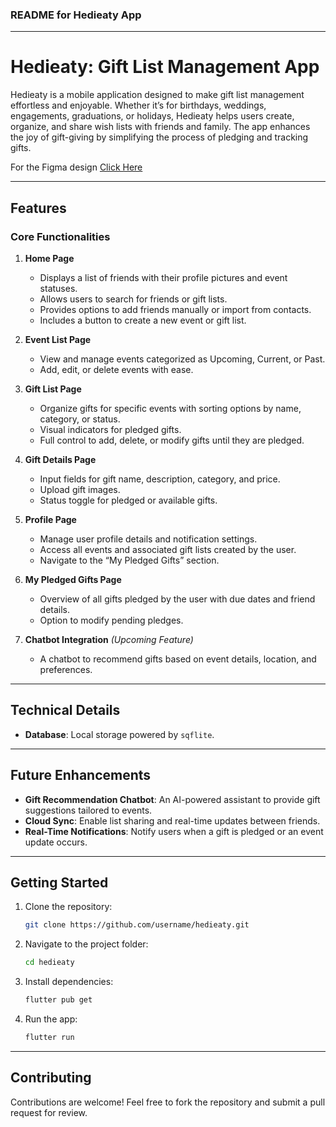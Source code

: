 ### README for Hedieaty App

---

# **Hedieaty: Gift List Management App**

Hedieaty is a mobile application designed to make gift list management effortless and enjoyable. Whether it’s for birthdays, weddings, engagements, graduations, or holidays, Hedieaty helps users create, organize, and share wish lists with friends and family. The app enhances the joy of gift-giving by simplifying the process of pledging and tracking gifts.

For the Figma design [Click Here](https://www.figma.com/design/b8JKGFD6cZHkXyxaYwPCr3/Hediety?node-id=0-1&t=5wT2YjkXVoErMREn-1)

---

## **Features**
### **Core Functionalities**
1. **Home Page**  
   - Displays a list of friends with their profile pictures and event statuses.  
   - Allows users to search for friends or gift lists.  
   - Provides options to add friends manually or import from contacts.  
   - Includes a button to create a new event or gift list.

2. **Event List Page**  
   - View and manage events categorized as Upcoming, Current, or Past.  
   - Add, edit, or delete events with ease.

3. **Gift List Page**  
   - Organize gifts for specific events with sorting options by name, category, or status.  
   - Visual indicators for pledged gifts.  
   - Full control to add, delete, or modify gifts until they are pledged.

4. **Gift Details Page**  
   - Input fields for gift name, description, category, and price.  
   - Upload gift images.  
   - Status toggle for pledged or available gifts.

5. **Profile Page**  
   - Manage user profile details and notification settings.  
   - Access all events and associated gift lists created by the user.  
   - Navigate to the “My Pledged Gifts” section.

6. **My Pledged Gifts Page**  
   - Overview of all gifts pledged by the user with due dates and friend details.  
   - Option to modify pending pledges.

7. **Chatbot Integration** *(Upcoming Feature)*  
   - A chatbot to recommend gifts based on event details, location, and preferences.

---

## **Technical Details**
- **Database**: Local storage powered by `sqflite`.  
---

## **Future Enhancements**
- **Gift Recommendation Chatbot**: An AI-powered assistant to provide gift suggestions tailored to events.  
- **Cloud Sync**: Enable list sharing and real-time updates between friends.  
- **Real-Time Notifications**: Notify users when a gift is pledged or an event update occurs.

---

## **Getting Started**
1. Clone the repository:
   ```bash
   git clone https://github.com/username/hedieaty.git
   ```
2. Navigate to the project folder:
   ```bash
   cd hedieaty
   ```
3. Install dependencies:
   ```bash
   flutter pub get
   ```
4. Run the app:
   ```bash
   flutter run
   ```

---

## **Contributing**
Contributions are welcome! Feel free to fork the repository and submit a pull request for review.

